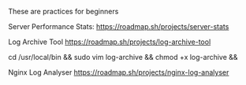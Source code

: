 These are practices for beginners 

Server Performance Stats: 
https://roadmap.sh/projects/server-stats


Log Archive Tool
https://roadmap.sh/projects/log-archive-tool

cd /usr/local/bin &&
sudo vim log-archive &&
chmod +x log-archive &&


Nginx Log Analyser
https://roadmap.sh/projects/nginx-log-analyser

